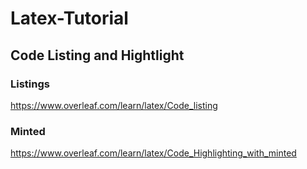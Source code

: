 # Latex-Tutorial

## Code Listing and Hightlight
### Listings
https://www.overleaf.com/learn/latex/Code_listing
### Minted
https://www.overleaf.com/learn/latex/Code_Highlighting_with_minted
